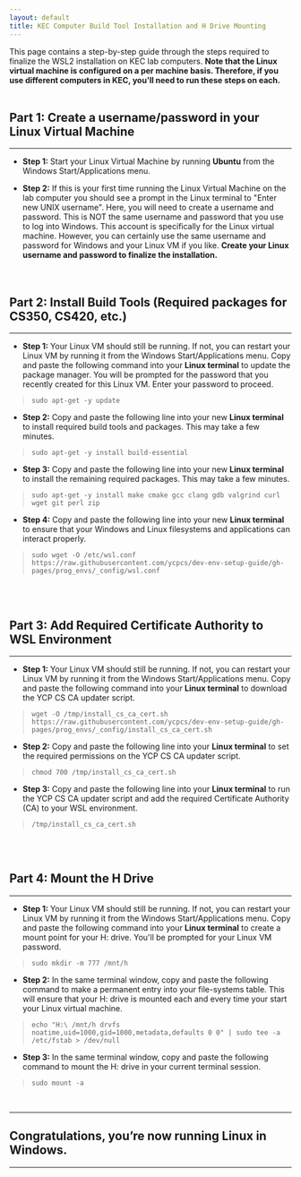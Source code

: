 ```yaml
---
layout: default
title: KEC Computer Build Tool Installation and H Drive Mounting
---
```


This page contains a step-by-step guide through the steps required to finalize
the WSL2 installation on KEC lab computers. **Note that the Linux virtual machine is
configured on a per machine basis. Therefore, if you use different computers in KEC,
you'll need to run these steps on each.**
<br><br>



## Part 1: Create a username/password in your Linux Virtual Machine

---

* **Step 1:** Start your Linux Virtual Machine by running **Ubuntu** from the Windows 
Start/Applications menu.

* **Step 2:** If this is your first time running the Linux Virtual Machine on the lab
computer you should see a prompt in the Linux terminal to "Enter new UNIX username". 
Here, you will need to create a username and password.  This is NOT the same username and 
password that you use to log into Windows. This account is specifically for the Linux 
virtual machine.  However, you can certainly use the same username and password for 
Windows and your Linux VM if you like. **Create your Linux username and password to 
finalize the installation.**
<br><br><br>



## Part 2: Install Build Tools (Required packages for CS350, CS420, etc.)

---

* **Step 1:** Your Linux VM should still be running. If not, you can restart your Linux 
VM by running it from the Windows Start/Applications menu. Copy and paste the following 
command into your **Linux terminal** to update the package manager. You will be 
prompted for the password that you recently created for this Linux VM. Enter your password
to proceed.

> ```
> sudo apt-get -y update
> ```


* **Step 2:** Copy and paste the following line into your new **Linux terminal** 
to install required build tools and packages. This may take a few minutes.

> ```
> sudo apt-get -y install build-essential
> ```


* **Step 3:** Copy and paste the following line into your new **Linux terminal** 
to install the remaining required packages. This may take a few minutes.

> ```
> sudo apt-get -y install make cmake gcc clang gdb valgrind curl wget git perl zip
> ```


* **Step 4:** Copy and paste the following line into your new **Linux terminal** to ensure 
that your Windows and Linux filesystems and applications can interact properly.

> ```
> sudo wget -O /etc/wsl.conf https://raw.githubusercontent.com/ycpcs/dev-env-setup-guide/gh-pages/prog_envs/_config/wsl.conf
> ```

<br><br>



## Part 3: Add Required Certificate Authority to WSL Environment

---

* **Step 1:** Your Linux VM should still be running. If not, you can restart your Linux VM by running it from the Windows Start/Applications menu. Copy and paste the following command into your **Linux terminal** to download the YCP CS CA updater script.

> ```
> wget -O /tmp/install_cs_ca_cert.sh https://raw.githubusercontent.com/ycpcs/dev-env-setup-guide/gh-pages/prog_envs/_config/install_cs_ca_cert.sh
> ```


* **Step 2:** Copy and paste the following line into your **Linux terminal** to set the required permissions on the YCP CS CA updater script.

> ```
> chmod 700 /tmp/install_cs_ca_cert.sh
> ```


* **Step 3:** Copy and paste the following line into your **Linux terminal** to run the YCP CS CA updater script and add the required Certificate Authority (CA) to your WSL environment.

> ```
> /tmp/install_cs_ca_cert.sh
> ```

<br><br>



## Part 4: Mount the H Drive

---

* **Step 1:** Your Linux VM should still be running. If not, you can restart your Linux 
VM by running it from the Windows Start/Applications menu. Copy and paste the following 
command into your **Linux terminal** to create a mount point for your H: drive.  You'll
be prompted for your Linux VM password.

> ```
> sudo mkdir -m 777 /mnt/h
> ```


* **Step 2:** In the same terminal window, copy and paste the following command to make
a permanent entry into your file-systems table.  This will ensure that your H: drive is 
mounted each and every time your start your Linux virtual machine.

> ```
> echo "H:\ /mnt/h drvfs noatime,uid=1000,gid=1000,metadata,defaults 0 0" | sudo tee -a /etc/fstab > /dev/null
> ```


* **Step 3:** In the same terminal window, copy and paste the following command to mount 
the H: drive in your current terminal session.

> ```
> sudo mount -a
> ```


<br>


---

## Congratulations, you’re now running Linux in Windows.

--- 

